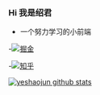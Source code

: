 ### Hi 我是绍君 

- 一个努力学习的小前端

-[![掘金](https://img.shields.io/badge/%E6%8E%98%E9%87%91-@Mr_%E7%BB%8D%E5%90%9B-000000.svg?style=flat-square&logo=Juejin)](https://juejin.cn/user/3562073406323159/posts)

-[![知乎](https://img.shields.io/badge/dynamic/json?color=0084ff&label=知乎@Mr绍君&query=%24.data.totalSubs&url=https%3A%2F%2Fapi.spencerwoo.com%2Fsubstats%2F%3Fsource%3Dzhihu%26queryKey%3D/yeshaojun)](https://www.zhihu.com/people/yeshaojun)

[![yeshaojun github stats](https://github-readme-stats.vercel.app/api?username=yeshaojun)](https://github.com/anuraghazra/github-readme-stats)

<!--
**yeshaojun/yeshaojun** is a ✨ _special_ ✨ repository because its `README.md` (this file) appears on your GitHub profile.

Here are some ideas to get you started:

- 🔭 I’m currently working on ...
- 🌱 I’m currently learning ...
- 👯 I’m looking to collaborate on ...
- 🤔 I’m looking for help with ...
- 💬 Ask me about ...
- 📫 How to reach me: ...
- 😄 Pronouns: ...
- ⚡ Fun fact: ...
-->
